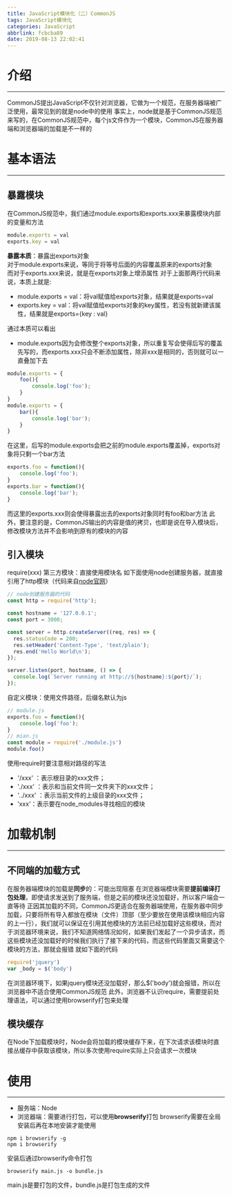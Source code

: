 ```yaml
---
title: JavaScript模块化（二）CommonJS
tags: JavaScript模块化
categories: JavaScript
abbrlink: fcbcba89
date: 2019-08-13 22:02:41
---
```

# 介绍
---
CommonJS提出JavaScript不仅针对浏览器，它做为一个规范，在服务器端被广泛使用，最常见到的就是node中的使用
事实上，node就是基于CommonJS规范来写的，在CommonJS规范中，每个js文件作为一个模块，CommonJS在服务器端和浏览器端的加载是不一样的
<!-- more -->
# 基本语法
---
## 暴露模块  
在CommonJS规范中，我们通过module.exports和exports.xxx来暴露模块内部的变量和方法
```javascript
module.exports = val  
exports.key = val  
```
**暴露本质**：暴露出exports对象  
对于module.exports来说，等同于将等号后面的内容覆盖原来的exports对象  
而对于exports.xxx来说，就是在exports对象上增添属性
对于上面那两行代码来说，本质上就是:
* module.exports = val：将val赋值给exports对象，结果就是exports=val
* exports.key = val：将val赋值给exports对象的key属性，若没有就新建该属性，结果就是exports={key : val}

通过本质可以看出
* module.exports因为会修改整个exports对象，所以重复写会使得后写的覆盖先写的，而exports.xxx只会不断添加属性，除非xxx是相同的，否则就可以一直叠加下去

```javascript
module.exports = {
    foo(){
        console.log('foo');
    }
}
module.exports = {
    bar(){
        console.log('bar');
    }
}
```
在这里，后写的module.exports会把之前的module.exports覆盖掉，exports对象将只剩一个bar方法
```javascript
exports.foo = function(){
    console.log('foo');
}
exports.bar = function(){
    console.log('bar');
}
```
而这里的exports.xxx则会使得暴露出去的exports对象同时有foo和bar方法
此外，要注意的是，CommonJS输出的内容是值的拷贝，也即是说在导入模块后，修改模块方法并不会影响到原有的模块的内容
## 引入模块
require(xxx)
第三方模块：直接使用模块名
如下面使用node创建服务器，就直接引用了http模块（代码来自[node官网](https://nodejs.org/en/about/)）
```javascript
// node创建服务器的代码
const http = require('http');

const hostname = '127.0.0.1';
const port = 3000;

const server = http.createServer((req, res) => {
  res.statusCode = 200;
  res.setHeader('Content-Type', 'text/plain');
  res.end('Hello World\n');
});

server.listen(port, hostname, () => {
  console.log(`Server running at http://${hostname}:${port}/`);
});
```
自定义模块：使用文件路径，后缀名默认为js
```javascript
// module.js
exports.foo = function(){
	console.log('foo');
}
// mian.js
const module = require('./module.js')
module.foo()
```
使用require时要注意相对路径的写法
* '/xxx' ：表示根目录的xxx文件；
* './xxx' ：表示和当前文件同一文件夹下的xxx文件；
* '../xxx' ：表示当前文件的上级目录的xxx文件；
* ’xxx'：表示要在node_modules寻找相应的模块
# 加载机制
---
## 不同端的加载方式
在服务器端模块的加载是**同步**的：可能出现阻塞
在浏览器端模块需要**提前编译打包处理**，即使请求发送到了服务端，但是之前的模块还没加载好，所以客户端会一直等待
正因其加载的不同，CommonJS更适合在服务器端使用，在服务器中同步加载，只要将所有导入都放在模块（文件）顶部（至少要放在使用该模块相应内容的上一行），我们就可以保证在引用其他模块的方法前已经加载好这些模块，而对于浏览器环境来说，我们不知道网络情况如何，如果我们发起了一个异步请求，而这些模块还没加载好的时候我们执行了接下来的代码，而这些代码里面又需要这个模块的方法，那就会报错
就如下面的代码
```javascript
require('jquery')
var _body = $('body')
```
在浏览器环境下，如果jquery模块还没加载好，那么$('body')就会报错，所以在浏览器中不适合使用CommonJS规范
此外，浏览器不认识require，需要提前处理语法，可以通过使用browserify打包来处理
## 模块缓存
在Node下加载模块时，Node会将加载的模块缓存下来，在下次请求该模块时直接丛缓存中获取该模块，所以多次使用require实际上只会请求一次模块
# 使用
---
* 服务端：Node
* 浏览器端：需要进行打包，可以使用**browserify**打包
browserify需要在全局安装后再在本地安装才能使用
```
npm i browserify -g
npm i browserify
```
安装后通过browserify命令打包
```
browserify main.js -o bundle.js
```
main.js是要打包的文件，bundle.js是打包生成的文件